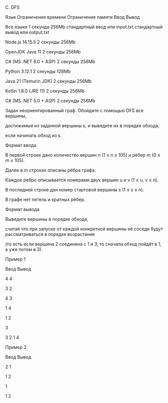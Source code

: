 C. DFS

Язык	Ограничение времени	Ограничение памяти	Ввод	Вывод

Все языки	1 секунда	256Mb	стандартный ввод или input.txt	стандартный вывод или output.txt

Node.js 14.15.5	2 секунды	256Mb

OpenJDK Java 11	2 секунды	256Mb

C# (MS .NET 6.0 + ASP)	2 секунды	256Mb

Python 3.12.1	2 секунды	128Mb

Java 21 (Temurin JDK)	2 секунды	256Mb

Kotlin 1.8.0 (JRE 11)	2 секунды	256Mb

C# (MS .NET 5.0 + ASP)	2 секунды	256Mb

Задан неориентированный граф. Обойдите с помощью DFS все вершины, 

достижимые из заданной вершины s, и выведите их в порядке обхода,

если начинать обход из s.

Формат ввода

В первой строке дано количество вершин n (1 ≤ n ≤ 105) и рёбер m (0 ≤ m ≤ 105).

Далее в m строках описаны рёбра графа. 

Каждое ребро описывается номерами двух вершин u и v (1 ≤ u, v ≤ n). 

В последней строке дан номер стартовой вершины s (1 ≤ s ≤ n).

В графе нет петель и кратных рёбер.

Формат вывода

Выведите вершины в порядке обхода, 

считая что при запуске от каждой конкретной вершины её соседи будут рассматриваться в порядке возрастания

(то есть если вершина 2 соединена с 1 и 3, то сначала обход пойдёт в 1, а уже потом в 3).

Пример 1

Ввод	Вывод

4 4

3 2

4 3

1 4

1 2

3

3 2 1 4 

Пример 2

Ввод	Вывод

2 1

1 2

1

1 2 
